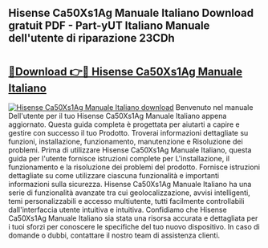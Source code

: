 ## Hisense Ca50Xs1Ag Manuale Italiano Download gratuit PDF - Part-yUT Italiano Manuale dell'utente di riparazione 23CDh

# <h2><a href="http://df965n.blite.top/?on=Hisense+Ca50Xs1Ag+Manuale+Italiano">🔗Download 👉🔴 Hisense Ca50Xs1Ag Manuale Italiano</a></h2>

[![Hisense Ca50Xs1Ag Manuale Italiano download](https://i.imgur.com/lujVjoI.png)](http://df965n.blite.top/?on=Hisense+Ca50Xs1Ag+Manuale+Italiano)
Benvenuto nel manuale Dell'utente per il tuo Hisense Ca50Xs1Ag Manuale Italiano appena aggiornato. Questa guida completa è progettata per aiutarti a capire e gestire con successo il tuo Prodotto. Troverai informazioni dettagliate su funzioni, installazione, funzionamento, manutenzione e Risoluzione dei problemi. Prima di utilizzare Hisense Ca50Xs1Ag Manuale Italiano, questa guida per l'utente fornisce istruzioni complete per L'installazione, il funzionamento e la risoluzione dei problemi del prodotto. Fornisce istruzioni dettagliate su come utilizzare ciascuna funzionalità e importanti informazioni sulla sicurezza. Hisense Ca50Xs1Ag Manuale Italiano ha una serie di funzionalità avanzate tra cui geolocalizzazione, avvisi intelligenti, temi personalizzabili e accesso multiutente, tutti facilmente controllabili dall'interfaccia utente intuitiva e intuitiva. Confidiamo che Hisense Ca50Xs1Ag Manuale Italiano sia stata una risorsa accurata e dettagliata per i tuoi sforzi per conoscere le specifiche del tuo nuovo dispositivo. In caso di domande o dubbi, contattare il nostro team di assistenza clienti.
